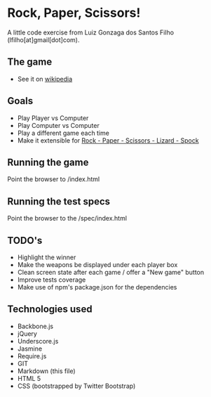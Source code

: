 # Rock, Paper, Scissors!

A little code exercise from Luiz Gonzaga dos Santos Filho (lfilho[at]gmail[dot]com).

## The game
  - See it on [wikipedia][1]

## Goals
 - Play Player vs Computer
 - Play Computer vs Computer
 - Play a different game each time
 - Make it extensible for [Rock - Paper - Scissors - Lizard - Spock][2]

## Running the game
Point the browser to /index.html

## Running the test specs
Point the browser to the /spec/index.html

## TODO's
 - Highlight the winner
 - Make the weapons be displayed under each player box
 - Clean screen state after each game / offer a "New game" button
 - Improve tests coverage
 - Make use of npm's package.json for the dependencies

## Technologies used
 - Backbone.js
 - jQuery
 - Underscore.js
 - Jasmine
 - Require.js
 - GIT
 - Markdown (this file)
 - HTML 5
 - CSS (bootstrapped by Twitter Bootstrap)

 [1]: http://en.wikipedia.org/wiki/Rock-paper-scissors
 [2]: http://en.wikipedia.org/wiki/Rock-paper-scissors-lizard-Spock
